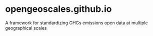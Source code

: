 # opengeoscales.github.io
A framework for standardizing GHGs emissions open data at multiple geographical scales
